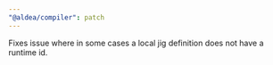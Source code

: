 ```yaml
---
"@aldea/compiler": patch
---
```


Fixes issue where in some cases a local jig definition does not have a runtime id.
